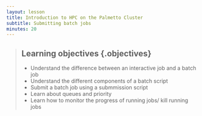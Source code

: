 ```yaml
---
layout: lesson
title: Introduction to HPC on the Palmetto Cluster
subtitle: Submitting batch jobs
minutes: 20
---
```


> ## Learning objectives {.objectives}
> * Understand the difference between an interactive job
>   and a batch job
> * Understand the different components of a batch script
> * Submit a batch job using a submmission script
> * Learn about queues and priority
> * Learn how to monitor the progress of running jobs/
>   kill running jobs
